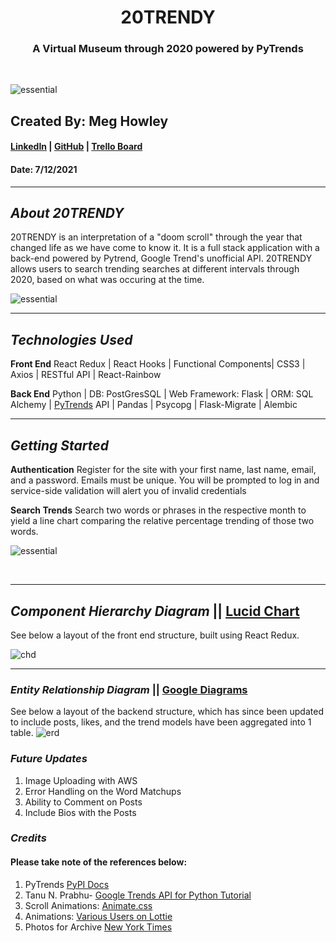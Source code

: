 <h1 align="center">20TRENDY</h1>

<h3 align="center">A Virtual Museum through 2020 powered by PyTrends</h3>

<br />

![essential](https://i.imgur.com/03RDM55.png)

## Created By: Meg Howley

#### [LinkedIn](https://www.linkedin.com/in/megan-l-howley-4b568199/) | [GitHub](https://github.com/meglhowley) | [Trello Board](https://trello.com/b/iw7heovO/20trendy)

#### Date: 7/12/2021

---

## _About 20TRENDY_

20TRENDY is an interpretation of a "doom scroll" through the year that changed life as we have come to know it. It is a full stack application with a back-end powered by Pytrend, Google Trend's unofficial API. 20TRENDY allows users to search trending searches at different intervals through 2020, based on what was occuring at the time.

![essential](https://i.imgur.com/JZFp30u.png)

---

## _Technologies Used_

**Front End** React Redux | React Hooks | Functional Components| CSS3 | Axios | RESTful API | React-Rainbow
<br />

**Back End**
Python | DB: PostGresSQL | Web Framework: Flask | ORM: SQL Alchemy | [PyTrends](https://pypi.org/project/pytrends/) API | Pandas | Psycopg | Flask-Migrate | Alembic

---

## _Getting Started_

**Authentication** Register for the site with your first name, last name, email, and a password. Emails must be unique. You will be prompted to log in and service-side validation will alert you of invalid credentials

**Search Trends** Search two words or phrases in the respective month to yield a line chart comparing the relative percentage trending of those two words.

![essential](https://i.imgur.com/U5h68Fg.png)

<br />

---

## _Component Hierarchy Diagram_ || [Lucid Chart](https://lucid.app/lucidchart/c25b7264-131d-4c18-b0ac-cf05a2aed61f/edit?beaconFlowId=863746CA6A2CAF06&invitationId=inv_84a0b470-9c1c-4680-ac9c-a3648c2b4356&page=0_0#)

See below a layout of the front end structure, built using React Redux.

![chd](https://i.imgur.com/jlkyHY7.png)

---

### _Entity Relationship Diagram_ || [Google Diagrams](https://app.diagrams.net/#G1-0-_e6lKrx407kz1lDi36ua93f4MonAV)

See below a layout of the backend structure, which has since been updated to include posts, likes, and the trend models have been aggregated into 1 table.
![erd](https://i.imgur.com/KCAKTuD.png)

### _Future Updates_

1. Image Uploading with AWS
2. Error Handling on the Word Matchups
3. Ability to Comment on Posts
4. Include Bios with the Posts

### _Credits_

#### Please take note of the references below:

1. PyTrends [PyPI Docs](https://pypi.org/project/pytrends/)
2. Tanu N. Prabhu- [Google Trends API for Python Tutorial](https://towardsdatascience.com/google-trends-api-for-python-a84bc25db88f)
3. Scroll Animations: [Animate.css](https://animate.style/)
4. Animations: [Various Users on Lottie](https://lottiefiles.com/search?q=coronavirus&category=animations)
5. Photos for Archive [New York Times](https://www.nytimes.com/2020/07/14/style/museums-coronavirus-protests-2020.html)

####
